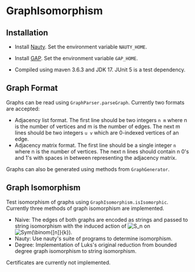 # GraphIsomorphism

## Installation

- Install [Nauty](https://pallini.di.uniroma1.it/). Set the environment variable `NAUTY_HOME`.
- Install [GAP](https://www.gap-system.org/Manuals/doc/ref/chap0.html). Set the environment variable `GAP_HOME`.

- Compiled using maven 3.6.3 and JDK 17. JUnit 5 is a test dependency.

## Graph Format
Graphs can be read using `GraphParser.parseGraph`. Currently two formats are accepted:
- Adjacency list format. The first line should be two integers `n m` where n is the number of vertices and m is the number of edges. The next m lines should be two integers `u v` which are 0-indexed vertices of an edge.
- Adjacency matrix format. The first line should be a single integer `n` where n is the number of vertices. The next n lines should contain n 0's and 1's with spaces in between representing the adjacency matrix.

Graphs can also be generated using methods from `GraphGenerator`.

## Graph Isomorphism
Test isomorphism of graphs using `GraphIsomorphism.isIsomorphic`. Currently three methods of graph isomorphism are implemented.

- Naive: The edges of both graphs are encoded as strings and passed to string isomorphism with the induced action of ![S_n](https://latex.codecogs.com/svg.image?S_n) on ![Sym(\binom{[n]}{k})](https://latex.codecogs.com/svg.image?\text{Sym}\left(\binom{[n]}{k}\right)).
- Nauty: Use nauty's suite of programs to determine isomorphism.
- Degree: Implementation of Luks's original reduction from bounded degree graph isomorphism to string isomorphism.

Certificates are currently not implemented.